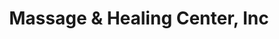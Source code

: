 ---
title: "Massage & Healing Center, Inc"
url: /indianapolis/massage-und-healing-center-inc/
shop: Massage
---